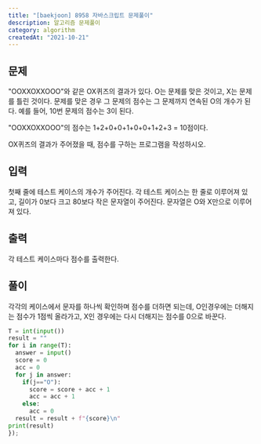 ```yaml
---
title: "[baekjoon] 8958 자바스크립트 문제풀이"
description: 알고리즘 문제풀이
category: algorithm
createdAt: "2021-10-21"
---
```


## 문제

"OOXXOXXOOO"와 같은 OX퀴즈의 결과가 있다. O는 문제를 맞은 것이고, X는 문제를 틀린 것이다. 문제를 맞은 경우 그 문제의 점수는 그 문제까지 연속된 O의 개수가 된다. 예를 들어, 10번 문제의 점수는 3이 된다.

"OOXXOXXOOO"의 점수는 1+2+0+0+1+0+0+1+2+3 = 10점이다.

OX퀴즈의 결과가 주어졌을 때, 점수를 구하는 프로그램을 작성하시오.

## 입력

첫째 줄에 테스트 케이스의 개수가 주어진다. 각 테스트 케이스는 한 줄로 이루어져 있고, 길이가 0보다 크고 80보다 작은 문자열이 주어진다. 문자열은 O와 X만으로 이루어져 있다.

## 출력

각 테스트 케이스마다 점수를 출력한다.

## 풀이

각각의 케이스에서 문자를 하나씩 확인하며 점수를 더하면 되는데, O인경우에는 더해지는 점수가 1점씩 올라가고, X인 경우에는 다시 더해지는 점수를 0으로 바꾼다.

```python
T = int(input())
result = ""
for i in range(T):
  answer = input()
  score = 0
  acc = 0
  for j in answer:
    if(j=="O"):
      score = score + acc + 1
      acc = acc + 1
    else:
      acc = 0
  result = result + f"{score}\n"
print(result)
});
```
